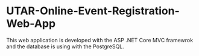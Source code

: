 # UTAR-Online-Event-Registration-Web-App
This web application is developed with the ASP .NET Core MVC framewrok and the database is using with the PostgreSQL.
